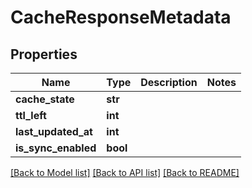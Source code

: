 # CacheResponseMetadata

## Properties
Name | Type | Description | Notes
------------ | ------------- | ------------- | -------------
**cache_state** | **str** |  | 
**ttl_left** | **int** |  | 
**last_updated_at** | **int** |  | 
**is_sync_enabled** | **bool** |  | 

[[Back to Model list]](../README.md#documentation-for-models) [[Back to API list]](../README.md#documentation-for-api-endpoints) [[Back to README]](../README.md)

